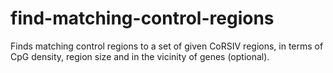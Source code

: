 # find-matching-control-regions
Finds matching control regions to a set of given CoRSIV regions, in terms of CpG density, region size and in the vicinity of genes (optional).
